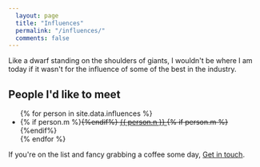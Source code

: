 ```yaml
---
  layout: page
  title: "Influences"
  permalink: "/influences/"
  comments: false
---
```


Like a dwarf standing on the shoulders of giants, I wouldn't be where I am today if it wasn't for the influence of some of the best in the industry.

## People I'd like to meet

<ul class="influences">
{% for person in site.data.influences %}
  <li>
  {% if person.m %}<strike>{%endif%}
    <a href="https://twitter.com/{{ person.t }}" target="_blank">
      {{ person.n }}
    </a>
    {% if person.m %}</strike>{%endif%}
  </li>
{% endfor %}
</ul>

If you're on the list and fancy grabbing a coffee some day, [Get in touch](/contact/).
